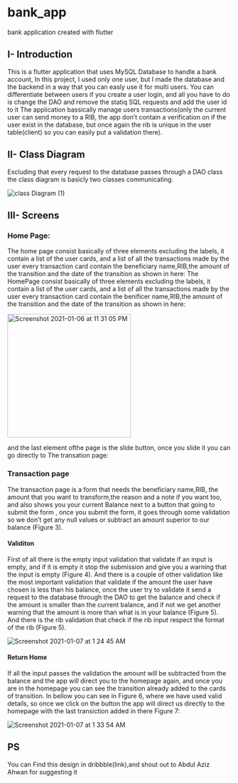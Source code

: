 # bank_app
bank application created with flutter

## I- Introduction

This is a flutter application that uses MySQL Database to handle a bank account, In this project, I used only one user, but I made the database and the backend in a way that you can easly use it for multi users.
You can differentiate between users if you create a user login, and all you have to do is change the DAO and remove the statiq SQL requests and add the user id to it 
The application bassically manage users transactions(only the current user can send money to a RIB, the app don’t contain a verification on if the user exist in the database, but once again the rib is unique in the user table(client) so you can easily put a validation there).

## II- Class Diagram 

Excluding that every request to the database passes through a DAO class the class diagram is basicly two classes communicating.

![class Diagram (1)](https://user-images.githubusercontent.com/58625156/103836213-4c3c7a80-5080-11eb-8c4f-ec494a29c7d0.png)



## III- Screens
### Home Page:
The home page consist basically of three elements excluding the labels, it contain a list of the user cards, and a list of all the transactions made by the user every transaction card contain the beneficiary name,RIB,the amount of the transition and the date of the transition as shown in here:
The HomePage consist basically of three elements excluding the labels, it contain a list of the user cards, and a list of all the transactions made by the user every transaction card contain the benificer name,RIB,the amount of the transition and the date of the transition as shown in here:

<img width="278" alt="Screenshot 2021-01-06 at 11 31 05 PM" src="https://user-images.githubusercontent.com/58625156/103834402-37a9b380-507b-11eb-8da2-de572f30469b.png">

and the last element ofthe page is the slide button, once you slide it you can go directly to The transation page:

### Transaction page
The transaction page is a form that needs the beneficiary name,RIB, the amount that you want to transform,the reason and a note if you want too, and also shows you your current Balance next to a button that going to submit the form , once you submit the form, it goes through some validation so we don’t get any null values or subtract an amount superior to our balance (Figure 3).

#### Validiton

First of all there is the empty input validation that validate if an input is empty, and if it is empty it stop the submission and give you a warning that the input is empty (Figure 4).
And there is a couple of other validation like the most important validation that validate if the amount the user have chosen is less than his balance, once the user try to validate it send a request to the database through the DAO to get the balance and check if the amount is smaller than the current balance, and if not we get another warning that the amount is more than what is in your balance (Figure 5).
And there is the rib validation that check if the rib input respect the format of the rib (Figure 5).

![Screenshot 2021-01-07 at 1 24 45 AM](https://user-images.githubusercontent.com/58625156/103835558-75f4a200-507e-11eb-9ea5-c8c95d007f34.png)

#### Return Home
If all the input passes the validation the amount will be subtracted from the balance and the app will direct you to the homepage again, and once you are in the homepage you can see the transition already added to the cards of transition.
In bellow you can see in Figure 6, where we have used valid details, so once we click on the button the app will direct us directly to the homepage with the last transiction added in there Figure 7:

![Screenshot 2021-01-07 at 1 33 54 AM](https://user-images.githubusercontent.com/58625156/103836026-bd2f6280-507f-11eb-9e43-24bc845d23d3.png)

## PS
You can Find this design in dribbble(link),and shout out to Abdul Aziz Ahwan for suggesting it 


